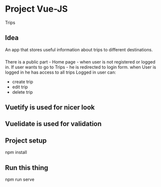 # Project Vue-JS
 Trips

## Idea
An app that stores useful information about trips to different destinations.

### 

There is a public part - Home page - when user is not registered or logged in.
If user wants to go to Trips - he is redirected to login form.
when User is logged in he has access to all trips 
Logged in user can:
- create trip
- edit trip
- delete trip

## Vuetify is used for nicer look 


## Vuelidate is used for validation 

## Project setup

npm install
## Run this thing 

npm run serve
